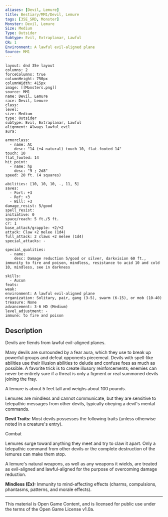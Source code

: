 ```yaml
---
aliases: [Devil, Lemure]
title: Bestiary/MM1/Devil, Lemure
tags: [35E_SRD, Monster]
Monster: Devil, Lemure
Size: Medium
Type: Outsider
Subtype: Evil, Extraplanar, Lawful
CR: 1
Environnent: A lawful evil-aligned plane
Source: MM1
---
```


```statblock
layout: dnd 35e layout
columns: 2
forceColumns: true
columnHeight: 750px
columnWidth: 415px
image: [[Monsters.png]]
source: MM1
name: Devil, Lemure
race: Devil, Lemure
class: 
level: 
size: Medium
type: Outsider
subtype: Evil, Extraplanar, Lawful
alignment: Always lawful evil
aura: 

armorclass:
  - name: AC
    desc: "14 (+4 natural) touch 10, flat-footed 14"
touch: 10
flat_footed: 14
hit_point:
  - name: hp
    desc: "9 ; 2d8"
speed: 20 ft. (4 squares)

abilities: [10, 10, 10, -, 11, 5]
saves:
  - Fort: +3
  - Ref: +3
  - Will: +3
damage_resist: 5/good
spell_resist: 
initiative: 0
space/reach: 5 ft./5 ft.
cr: 1
base_attack/grapple: +2/+2
attack: Claw +2 melee (1d4)
full_attack: 2 claws +2 melee (1d4)
special_attacks: -

special_qualities:
  - name: 
    desc: Damage reduction 5/good or silver, darkvision 60 ft., immunity to fire and poison, mindless, resistance to acid 10 and cold 10, mindless, see in darkness

skills:
  - Aucun
feats: 
weak: 
environment: A lawful evil-aligned plane
organization: Solitary, pair, gang (3-5), swarm (6-15), or mob (10-40)
treasure: None
advancement: 3-6 HD (Medium)
level_adjustment: -
immune: to fire and poison
```

## Description

<p>Devils are fiends from lawful evil-aligned planes.</p>
<p>Many devils are surrounded by a fear aura, which they use to break up powerful groups and defeat opponents piecemeal. Devils with spell-like abilities use their illusion abilities to delude and confuse foes as much as possible. A favorite trick is to create illusory reinforcements; enemies can never be entirely sure if a threat is only a figment or real summoned devils joining the fray.</p>
<p>A lemure is about 5 feet tall and weighs about 100 pounds.</p>
<p>Lemures are mindless and cannot communicate, but they are sensitive to telepathic messages from other devils, typically obeying a devil's mental commands.</p>
<p>
            <b>Devil Traits:</b> Most devils possesses the following traits (unless otherwise noted in a creature's entry).</p>
<p>Combat</p>
<p>Lemures surge toward anything they meet and try to claw it apart. Only a telepathic command from other devils or the complete destruction of the lemures can make them stop.</p>
<p>A lemure's natural weapons, as well as any weapons it wields, are treated as evil-aligned and lawful-aligned for the purpose of overcoming damage reduction.</p>
<p>
            <b>Mindless (Ex):</b> Immunity to mind-affecting effects (charms, compulsions, phantasms, patterns, and morale effects).</p>

---

This material is Open Game Content, and is licensed for public use under
the terms of the Open Game License v1.0a.
